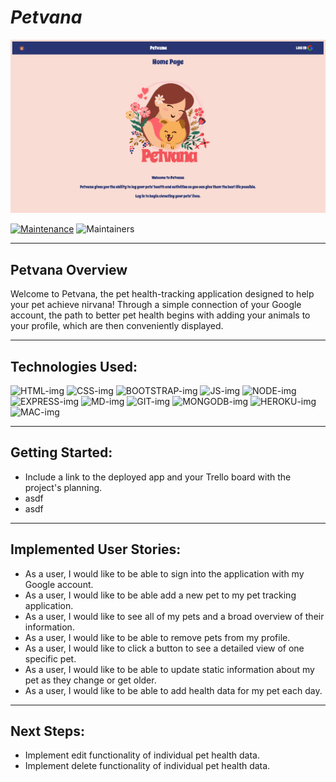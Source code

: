 # <strong><em>Petvana </em></strong>

![Markdown-mark](express-Petvana/public/images/petvanahomepage.png)

[![Maintenance](https://img.shields.io/badge/Maintained%3F-yes-green.svg)](https://GitHub.com/Naereen/StrapDown.js/graphs/commit-activity)
![Maintainers](https://img.shields.io/badge/maintainers-collinbarlow,SallyKam,Seraphiel97-blue)

***

## Petvana Overview
Welcome to Petvana, the pet health-tracking application designed to help your pet achieve nirvana! Through a simple connection of your Google account, the path to better pet health begins with adding your animals to your profile, which are then conveniently displayed.

***

## Technologies Used: 

![HTML-img](https://img.shields.io/badge/HTML5-E34F26?style=for-the-badge&logo=html5&logoColor=white)
![CSS-img](https://img.shields.io/badge/CSS3-1572B6?style=for-the-badge&logo=css3&logoColor=white)
![BOOTSTRAP-img](https://img.shields.io/badge/Bootstrap-563D7C?style=for-the-badge&logo=bootstrap&logoColor=white)
![JS-img](https://img.shields.io/badge/JavaScript-F7DF1E?style=for-the-badge&logo=javascript&logoColor=black)
![NODE-img](https://img.shields.io/badge/Node.js-43853D?style=for-the-badge&logo=node.js&logoColor=white)
![EXPRESS-img](https://img.shields.io/badge/Express.js-404D59?style=for-the-badge)
![MD-img](https://img.shields.io/badge/Markdown-000000?style=for-the-badge&logo=markdown&logoColor=white)
![GIT-img](https://img.shields.io/badge/GitHub-100000?style=for-the-badge&logo=github&logoColor=white)
![MONGODB-img](	https://img.shields.io/badge/MongoDB-4EA94B?style=for-the-badge&logo=mongodb&logoColor=white)
![HEROKU-img](https://img.shields.io/badge/Heroku-430098?style=for-the-badge&logo=heroku&logoColor=white)
![MAC-img](https://img.shields.io/badge/mac%20os-000000?style=for-the-badge&logo=apple&logoColor=white)

***

## Getting Started:
* Include a link to the deployed app and your Trello board with the project's planning.
* asdf
* asdf

***

## Implemented User Stories:
* As a user, I would like to be able to sign into the application with my Google account.
* As a user, I would like to be able add a new pet to my pet tracking application.
* As a user, I would like to see all of my pets and a broad overview of their information.
* As a user, I would like to be able to remove pets from my profile.
* As a user, I would like to click a button to see a detailed view of one specific pet.
* As a user, I would like to be able to update static information about my pet as they change or get older.
* As a user, I would like to be able to add health data for my pet each day.

***

## Next Steps:
* Implement edit functionality of individual pet health data. 
* Implement delete functionality of individual pet health data.

